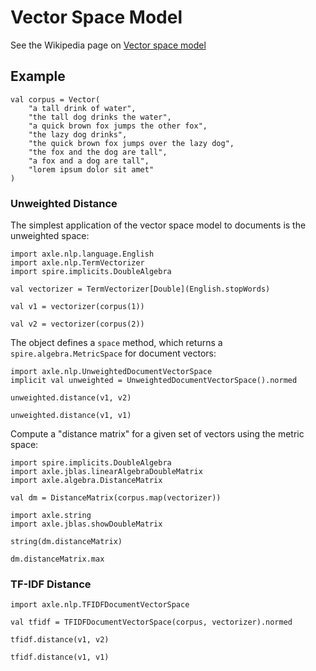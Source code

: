 Vector Space Model
==================

See the Wikipedia page on <a href="https://en.wikipedia.org/wiki/Vector_space_model">Vector space model</a>

Example
-------

```tut
val corpus = Vector(
    "a tall drink of water",
    "the tall dog drinks the water",
    "a quick brown fox jumps the other fox",
    "the lazy dog drinks",
    "the quick brown fox jumps over the lazy dog",
    "the fox and the dog are tall",
    "a fox and a dog are tall",
    "lorem ipsum dolor sit amet"
)
```

### Unweighted Distance

The simplest application of the vector space model to documents is the unweighted space:

```tut
import axle.nlp.language.English
import axle.nlp.TermVectorizer
import spire.implicits.DoubleAlgebra

val vectorizer = TermVectorizer[Double](English.stopWords)

val v1 = vectorizer(corpus(1))

val v2 = vectorizer(corpus(2))
```

The object defines a `space` method, which returns a `spire.algebra.MetricSpace` for document vectors:

```tut
import axle.nlp.UnweightedDocumentVectorSpace
implicit val unweighted = UnweightedDocumentVectorSpace().normed

unweighted.distance(v1, v2)

unweighted.distance(v1, v1)
```

Compute a "distance matrix" for a given set of vectors using the metric space:

```tut
import spire.implicits.DoubleAlgebra
import axle.jblas.linearAlgebraDoubleMatrix
import axle.algebra.DistanceMatrix

val dm = DistanceMatrix(corpus.map(vectorizer))

import axle.string
import axle.jblas.showDoubleMatrix

string(dm.distanceMatrix)

dm.distanceMatrix.max
```

### TF-IDF Distance

```tut
import axle.nlp.TFIDFDocumentVectorSpace

val tfidf = TFIDFDocumentVectorSpace(corpus, vectorizer).normed

tfidf.distance(v1, v2)

tfidf.distance(v1, v1)
```
